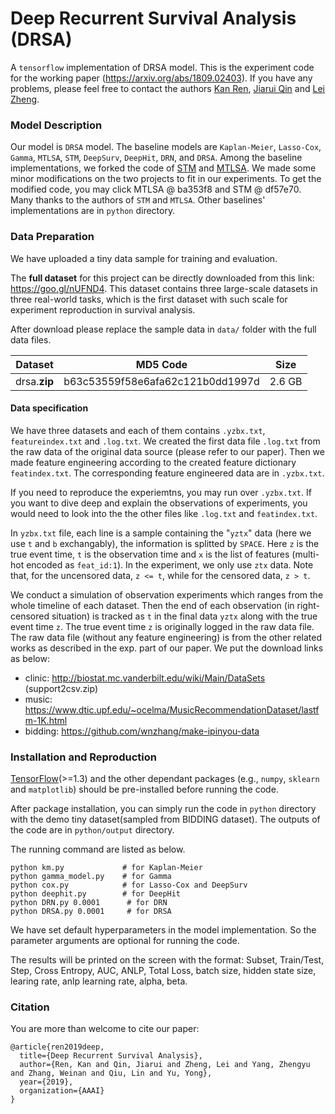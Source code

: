 # Deep Recurrent Survival Analysis (DRSA)
A `tensorflow` implementation of DRSA model. This is the experiment code for the working paper (https://arxiv.org/abs/1809.02403).
If you have any problems, please feel free to contact the authors [Kan Ren](http://saying.ren), [Jiarui Qin](mailto:qinjr@icloud.com) and [Lei Zheng](mailto:zhenglei2016@sjtu.edu.cn).

### Model Description
Our model is `DRSA` model. The baseline models are `Kaplan-Meier`, `Lasso-Cox`, `Gamma`, `MTLSA`, `STM`, `DeepSurv`, `DeepHit`, `DRN`, and `DRSA`.
Among the baseline implementations, we forked the code of [STM](https://github.com/zeromike/bid-lands) and [MTLSA](https://github.com/MLSurvival/MTLSA).
We made some minor modifications on the two projects to fit in our experiments. To get the modified code, you may click MTLSA @ ba353f8 and STM @ df57e70. Many thanks to the authors of `STM` and `MTLSA`.
Other baselines' implementations are in `python` directory.

### Data Preparation
We have uploaded a tiny data sample for training and evaluation.

The **full dataset** for this project can be directly downloaded from this link: https://goo.gl/nUFND4.
This dataset contains three large-scale datasets in three real-world tasks, which is the first dataset with such scale for experiment reproduction in survival analysis.

After download please replace the sample data in `data/` folder with the full data files.

| Dataset  | MD5 Code  | Size |
| ------------ | ------------ | --- |
| drsa.**zip** | b63c53559f58e6afa62c121b0dd1997d  | 2.6 GB |

#### Data specification
We have three datasets and each of them contains `.yzbx.txt`, `featureindex.txt` and `.log.txt`.
We created the first data file `.log.txt` from the raw data of the original data source (please refer to our paper).
Then we made feature engineering according to the created feature dictionary `featindex.txt`.
The corresponding feature engineered data are in `.yzbx.txt`.

If you need to reproduce the experiemtns, you may run over `.yzbx.txt`.
If you want to dive deep and explain the observations of experiments, you would need to look into the the other files like `.log.txt` and `featindex.txt`. 

In `yzbx.txt` file, each line is a sample containing the "`yztx`" data (here we use `t` and `b` exchangably), the information is splitted by `SPACE`.
Here `z` is the true event time, `t` is the observation time and `x` is the list of features (multi-hot encoded as `feat_id:1`).
In the experiment, we only use `ztx` data.
Note that, for the uncensored data, `z <= t`, while for the censored data, `z > t`.

We conduct a simulation of observation experiments which ranges from the whole timeline of each dataset. Then the end of each observation (in right-censored situation) is tracked as `t` in the final data `yztx` along with the true event time `z`.
The true event time `z` is originally logged in the raw data file.
The raw data file (without any feature engineering) is from the other related works as described in the exp. part of our paper. We put the download links as below:
* clinic: http://biostat.mc.vanderbilt.edu/wiki/Main/DataSets  (support2csv.zip)
* music: https://www.dtic.upf.edu/~ocelma/MusicRecommendationDataset/lastfm-1K.html
* bidding: https://github.com/wnzhang/make-ipinyou-data

### Installation and Reproduction
[TensorFlow](https://www.tensorflow.org/)(>=1.3) and the other dependant packages (e.g., `numpy`, `sklearn` and `matplotlib`) should be pre-installed before running the code.

After package installation, you can simply run the code in `python` directory with the demo tiny dataset(sampled from BIDDING dataset). The outputs of the code are in `python/output` directory.

The running command are listed as below.
```
python km.py             # for Kaplan-Meier
python gamma_model.py    # for Gamma
python cox.py            # for Lasso-Cox and DeepSurv
python deephit.py        # for DeepHit
python DRN.py 0.0001      # for DRN
python DRSA.py 0.0001     # for DRSA
```
We have set default hyperparameters in the model implementation. So the parameter arguments are optional for running the code.

The results will be printed on the screen with the format:
Subset, Train/Test,  Step,  Cross Entropy, AUC, ANLP, Total Loss, batch size, hidden state size, learing rate, anlp learning rate, alpha, beta.

### Citation
You are more than welcome to cite our paper:
```
@article{ren2019deep,
  title={Deep Recurrent Survival Analysis},
  author={Ren, Kan and Qin, Jiarui and Zheng, Lei and Yang, Zhengyu and Zhang, Weinan and Qiu, Lin and Yu, Yong},
  year={2019},
  organization={AAAI}
}
```
